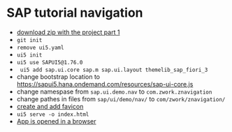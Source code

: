 # SAP tutorial navigation
- [download zip with the project part 1](https://openui5.hana.ondemand.com/entity/sap.ui.core.tutorial.navigation)
- ``` git init ```
- ``` remove ui5.yaml ```
- ``` ui5 init ```
- ``` ui5 use SAPUI5@1.76.0 ```
- ``` ui5 add sap.ui.core sap.m sap.ui.layout themelib_sap_fiori_3```
- change bootstrap location to https://sapui5.hana.ondemand.com/resources/sap-ui-core.js
- change namespase from `sap.ui.demo.nav` to `com.zwork.znavigation`
- change pathes in files from `sap/ui/demo/nav/` to `com/zwork/znavigation/`
- [create and add favicon](https://favicon.io/emoji-favicons/) 
- ``` ui5 serve -o index.html ```
- [App is opened in a browser](http://localhost:8080/index.html)
